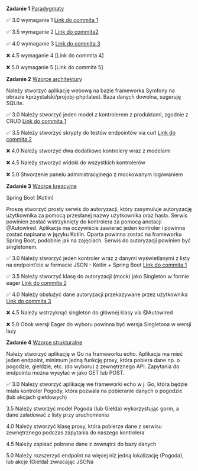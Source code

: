 **Zadanie 1** [Paradygmaty](https://github.com/ewakobrzynska/ProjektowanieObiektowe/tree/main/Ex1)

:white_check_mark: 3.0 wymaganie 1 [Link do commita 1](https://github.com/ewakobrzynska/ProjektowanieObiektowe/commit/74023fc667eb6dd1cd4a1171e3407b9bddb1728a)

:white_check_mark: 3.5 wymaganie 2 [Link do commita2 ](https://github.com/ewakobrzynska/ProjektowanieObiektowe/commit/1a519005ee0ef9576fd65224086cc049fdfb8c66)

:white_check_mark: 4.0 wymaganie 3 [Link do commita 3](https://github.com/ewakobrzynska/ProjektowanieObiektowe/commit/08411c291aac247d95cea9ade837456a4439797b)

:x: 4.5 wymaganie 4 [Link do commita 4]

:x: 5.0 wymaganie 5 [Link do commita 5]



**Zadanie 2** [Wzorce architektury](https://github.com/ewakobrzynska/ProjektowanieObiektowe/tree/main/zadanie2/my_project_name)

Należy stworzyć aplikację webową na bazie frameworka Symfony na obrazie kprzystalski/projobj-php:latest. Baza danych dowolna, sugeruję SQLite.

:white_check_mark:  3.0 Należy stworzyć jeden model z kontrolerem z produktami, zgodnie z CRUD [Link do commita 1](https://github.com/ewakobrzynska/ProjektowanieObiektowe/commit/d8cd7c3655b3476206e4a5b7022b1917f691666d)

:white_check_mark:  3.5 Należy stworzyć skrypty do testów endpointów via curl [Link do commita 2](https://github.com/ewakobrzynska/ProjektowanieObiektowe/commit/eb0ddea405673c0308b07c22afd925fd60e72c09)

:x: 4.0 Należy stworzyć dwa dodatkowe kontrolery wraz z modelami

:x: 4.5 Należy stworzyć widoki do wszystkich kontrolerów

:x: 5.0 Stworzenie panelu administracyjnego z mockowanym logowaniem 


**Zadanie 3** [Wzorce kreacyjne](https://github.com/ewakobrzynska/ProjektowanieObiektowe/tree/main/ex3-0)

Spring Boot (Kotlin)

Proszę stworzyć prosty serwis do autoryzacji, który zasymuluje autoryzację użytkownika za pomocą przesłanej nazwy użytkownika oraz hasła. Serwis powinien zostać wstrzyknięty do kontrolera za pomocą anotacji @Autowired. Aplikacja ma oczywiście zawierać jeden kontroler i powinna zostać napisana w języku Kotlin. Oparta powinna zostać na frameworku Spring Boot, podobnie jak na zajęciach. Serwis do autoryzacji powinien być singletonem.

:white_check_mark: 3.0 Należy stworzyć jeden kontroler wraz z danymi wyświetlanymi z listy na endpoint’cie w formacie JSON - Kotlin + Spring Boot [Link do commita 1](https://github.com/ewakobrzynska/ProjektowanieObiektowe/commit/eb0ddea405673c0308b07c22afd925fd60e72c09)

:white_check_mark: 3.5 Należy stworzyć klasę do autoryzacji (mock) jako Singleton w formie eager [Link do commita 2](https://github.com/ewakobrzynska/ProjektowanieObiektowe/commit/eb0ddea405673c0308b07c22afd925fd60e72c09)

:white_check_mark: 4.0 Należy obsłużyć dane autoryzacji przekazywane przez użytkownika [Link do commita 3](https://github.com/ewakobrzynska/ProjektowanieObiektowe/commit/eb0ddea405673c0308b07c22afd925fd60e72c09)

:x: 4.5 Należy wstrzyknąć singleton do głównej klasy via @Autowired

:x: 5.0 Obok wersji Eager do wyboru powinna być wersja Singletona w wersji lazy


**Zadanie 4** [Wzorce strukturalne]()

Należy stworzyć aplikację w Go na frameworku echo. Aplikacja ma mieć jeden endpoint, minimum jedną funkcję proxy, która pobiera dane np. o pogodzie, giełdzie, etc. (do wyboru) z zewnętrznego API. Zapytania do endpointu można wysyłać w jako GET lub POST.

:white_check_mark: 3.0 Należy stworzyć aplikację we frameworki echo w j. Go, która będzie miała kontroler Pogody, która pozwala na pobieranie danych o pogodzie (lub akcjach giełdowych)

3.5 Należy stworzyć model Pogoda (lub Giełda) wykorzystując gorm, a dane załadować z listy przy uruchomieniu

4.0 Należy stworzyć klasę proxy, która pobierze dane z serwisu zewnętrznego podczas zapytania do naszego kontrolera

4.5 Należy zapisać pobrane dane z zewnątrz do bazy danych

5.0 Należy rozszerzyć endpoint na więcej niż jedną lokalizację (Pogoda), lub akcje (Giełda) zwracając JSONa



